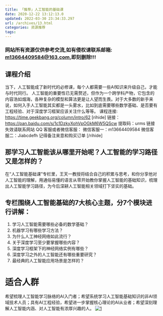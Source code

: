 ```yaml
---
title: 「推荐」人工智能的基础课
date: 2020-12-22 13:12:13.0
updated: 2022-03-30 23:34:33.297
url: /archives/13.html
categories: 资源推荐
tags: 
---
```




### 网站所有资源仅供参考交流,如有侵权请联系邮箱: m13664409584@163.com,即刻删除!!!

## 课程介绍

当下，人工智能成了新时代的必修课，每个人都需要一些AI知识来升级自己，才能与时代同行。 人工智能的重要性已无需赘述，但作为一个跨学科产物，它包含的内容浩如烟海，各种复杂的模型和算法更是让人望而生畏。对于大多数的新手来说，如何入手人工智能其实都是一头雾水，比如到底需要哪些数学基础、是否要有工程经验、对于深度学习框架应该关注什么等等。 课程连接: https://time.geekbang.org/column/intro/62 \[rihide\] 链接：https://pan.baidu.com/s/1c1DzkyXohVpOGkM6W5QScw 提取码：urms 链接失效请联系网站 QQ 客服或者微信客服： 微信客服一：m13664409584 微信客服二：Jiabcdefh 记得备注来意和购买订单 \[/rihide\]

## 那学习人工智能该从哪里开始呢？人工智能的学习路径又是怎样的？

在“人工智能基础课”专栏里，王天一教授将结合自己的积累与思考，和你分享他对人工智能的理解，用通俗易懂的语言从零开始教你掌握人工智能的基础知识，梳理出人工智能学习路径，为今后深耕人工智能相关领域打下坚实的基础。

## 专栏围绕人工智能基础的7大核心主题，分7个模块进行讲解：

1.  学习人工智能需要哪些必备的数学基础？
2.  机器学习有哪些学习方法？
3.  为什么人工神经网络如此流行？
4.  关于深度学习至少要掌握哪些内容？
5.  深度学习框架下的神经网络实例有哪些？
6.  深度学习之外的人工智能还有哪些重要研究？
7.  最经典的人工智能应用场景是怎样的？

# 适合人群

希望梳理人工智能学习脉络的AI入门者；希望系统学习人工智能基础知识的非AI领域技术人员；具有AI工程经验，希望进一步掌握核心理论的AI从业者；希望深刻理解人工智能内涵、对人工智能有浓厚兴趣的人。 [![1](https://static001.geekbang.org/resource/image/bf/66/bf1767d4b515dbfdbdfe3a130c93bd66.jpg "1")](https://static001.geekbang.org/resource/image/bf/66/bf1767d4b515dbfdbdfe3a130c93bd66.jpg "1")